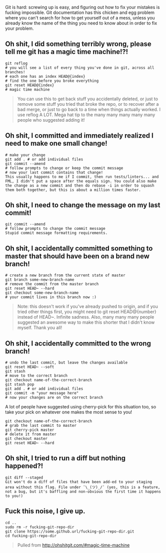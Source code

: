 Git is hard: screwing up is easy, and figuring out how to fix your mistakes is fucking impossible. Git documentation has this chicken and egg problem where you can't search for how to get yourself out of a mess, unless you already know the name of the thing you need to know about in order to fix your problem.

## Oh shit, I did something terribly wrong, please tell me git has a magic time machine!?!

```
git reflog
# you will see a list of every thing you've done in git, across all branches!
# each one has an index HEAD@{index}
# find the one before you broke everything
git reset HEAD@{index}
# magic time machine
```
> You can use this to get back stuff you accidentally deleted, or just to remove some stuff you tried that broke the repo, or to recover after a bad merge, or just to go back to a time when things actually worked. I use reflog A LOT. Mega hat tip to the many many many many many people who suggested adding it!

## Oh shit, I committed and immediately realized I need to make one small change!
```
# make your change
git add . # or add individual files
git commit --amend
# follow prompts to change or keep the commit message
# now your last commit contains that change!
This usually happens to me if I commit, then run tests/linters... and FML, I didn't put a space after the equals sign. You could also make the change as a new commit and then do rebase -i in order to squash them both together, but this is about a million times faster.
```
## Oh shit, I need to change the message on my last commit!

```
git commit --amend
# follow prompts to change the commit message
Stupid commit message formatting requirements.
```

## Oh shit, I accidentally committed something to master that should have been on a brand new branch!

```
# create a new branch from the current state of master
git branch some-new-branch-name
# remove the commit from the master branch
git reset HEAD~ --hard
git checkout some-new-branch-name
# your commit lives in this branch now :)
```
> Note: this doesn't work if you've already pushed to origin, and if you tried other things first, you might need to git reset HEAD@{number} instead of HEAD~. Infinite sadness. Also, many many many people suggested an awesome way to make this shorter that I didn't know myself. Thank you all!


## Oh shit, I accidentally committed to the wrong branch!

```
# undo the last commit, but leave the changes available
git reset HEAD~ --soft
git stash
# move to the correct branch
git checkout name-of-the-correct-branch
git stash pop
git add . # or add individual files
git commit -m "your message here"
# now your changes are on the correct branch
```

 A lot of people have suggested using cherry-pick for this situation too, so take your pick on whatever one makes the most sense to you!

```
git checkout name-of-the-correct-branch
# grab the last commit to master
git cherry-pick master
# delete it from master
git checkout master
git reset HEAD~ --hard
```

## Oh shit, I tried to run a diff but nothing happened?!

```
git diff --staged
Git won't do a diff of files that have been add-ed to your staging area without this flag. File under ¯\_(ツ)_/¯ (yes, this is a feature, not a bug, but it's baffling and non-obvious the first time it happens to you!)
```

## Fuck this noise, I give up.

```
cd ..
sudo rm -r fucking-git-repo-dir
git clone https://some.github.url/fucking-git-repo-dir.git
cd fucking-git-repo-dir
```

> Pulled from http://ohshitgit.com/#magic-time-machine
